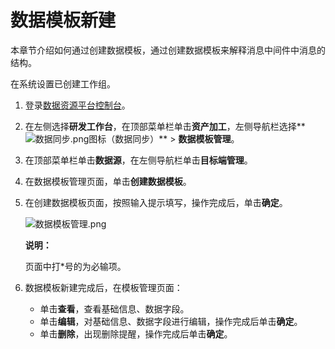 # 数据模板新建

本章节介绍如何通过创建数据模板，通过创建数据模板来解释消息中间件中消息的结构。

在系统设置已创建工作组。

1.  登录[数据资源平台控制台](https://dataq.console.aliyun.com)。

2.  在左侧选择**研发工作台**，在顶部菜单栏单击**资产加工**，左侧导航栏选择**![数据同步.png](https://static-aliyun-doc.oss-accelerate.aliyuncs.com/assets/img/zh-CN/7838239061/p204224.png)图标（数据同步）** \> **数据模板管理**。

3.  在顶部菜单栏单击**数据源**，在左侧导航栏单击**目标端管理**。

4.  在数据模板管理页面，单击**创建数据模板**。

5.  在创建数据模板页面，按照输入提示填写，操作完成后，单击**确定**。

    ![数据模板管理.png](https://static-aliyun-doc.oss-accelerate.aliyuncs.com/assets/img/zh-CN/1199230161/p204417.png)

    **说明：**

    页面中打\*号的为必输项。

6.  数据模板新建完成后，在模板管理页面：

    -   单击**查看**，查看基础信息、数据字段。
    -   单击**编辑**，对基础信息、数据字段进行编辑，操作完成后单击**确定**。
    -   单击**删除**，出现删除提醒，操作完成后单击**确定**。


